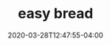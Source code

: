 ---
layout: recipe
date: 2020-03-28T12:47:55-04:00
draft: false    
title:  "easy bread" # The title of your awesome recipe
image: bread.jpg # Name of image in recipe bundle
imagecredit: https://www.kingarthurflour.com/recipes/the-easiest-loaf-of-bread-youll-ever-bake-recipe # URL to image source page, website, or creator
YouTubeID:  # The F2SYDXV1W1w part of https://www.youtube.com/watch?v=F2SYDXV1W1w
authorName: # Name of the recipe/article author
authorURL: # URL of their home website
sourceName: King Arthur Flour
sourceURL: https://www.kingarthurflour.com/recipes/the-easiest-loaf-of-bread-youll-ever-bake-recipe
category: "bread"
cuisine: "baking"
tags: # You don't have to have 3, feel free to have 10, 1, or none
  - bread
yield: 2
prepTime: 20
cookTime: 180

ingredients:
- 550g All Purpose or Bread Flour
- 1 tablespoon sugar
- 2 1/4 teaspoons instant yeast
- 2 1/2 teaspoons table salt
- 1 2/3 cups warm water 95˚F-110˚F
- cornmeal, for coating the pan

directions:
- These directions reflect my oven and experience. See recipe link for original instructions.
- Stir all ingredients (except cornmeal) together in stand mixer bowl
- Use paddle attachment to bring dough together into a rough shaggy mess.
- Using dough hook beat on medium power for 7 mins. If dough doesn't clean the sides of the bowl add a little more flour.
- Place dough in greased bowl and cover with plastic wrap
- Let rise for 1-2 hours or until doubled in size 
- Gently deflate dough and divide into 2
- Pat each into 6" x 8" oval
- Working with one piece of dough at a time, grab a short side and fold the dough like a business letter (one short side into the center, the other short side over it). Use the heel of your hand to press the open edge of the “letter” closed. Gently pat and roll the dough into a log about 10” long. Repeat with the remaining piece of dough.
- Place the loaves, seam-side down, on a baking sheet (lined with parchment if desired). Sprinkle the pan (or parchment) generously with cornmeal; this will keep the bread from sticking and give it a crunchy bottom crust.
- Let the loaves rise, lightly covered with greased plastic wrap, for 45 minutes. They should become nicely puffy. Gently poke your index finger into the side of one of the loaves; if the indentation remains, your bread is ready to bake.
- Towards end of rise - Preheat oven to convention 425˚F
- While the oven is preheating, place an empty cast-iron frying pan on the lowest rack. Bring 1 cup of water to a boil in the microwave or on the stovetop.
- When your bread is risen, use a sieve to dust the loaves with a thin coat of flour. Then make three or four 1/2” deep diagonal slashes in each loaf; these slashes will help the bread rise evenly as it bakes. Place the bread in the oven and pour the boiling water into the frying pan below. Quickly shut the oven door. Wear good oven mitts during this process to shield your hands and arms from the steam.
- Bake the bread for 30 minutes, until the crust is golden brown and a loaf sounds hollow to the touch when you tap it on the bottom. The interior temperature of the bread should register at least 190°F on a digital thermometer.
- Turn the oven off, crack the door open, and allow the bread to remain inside for 5 additional minutes; this helps keep the crust crisp. Remove the bread from the oven and cool it on a rack. It’s best not to cut into the bread until it’s cooled down a bit; cutting into hot bread can negatively affect its texture.
---